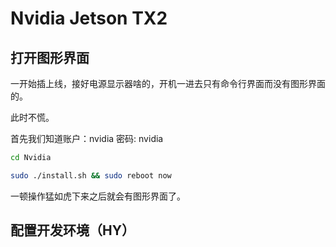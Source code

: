 # Nvidia Jetson TX2

## 打开图形界面

一开始插上线，接好电源显示器啥的，开机一进去只有命令行界面而没有图形界面的。

此时不慌。

首先我们知道账户：nvidia 密码: nvidia

```bash
cd Nvidia

sudo ./install.sh && sudo reboot now
```

一顿操作猛如虎下来之后就会有图形界面了。

## 配置开发环境（HY）

